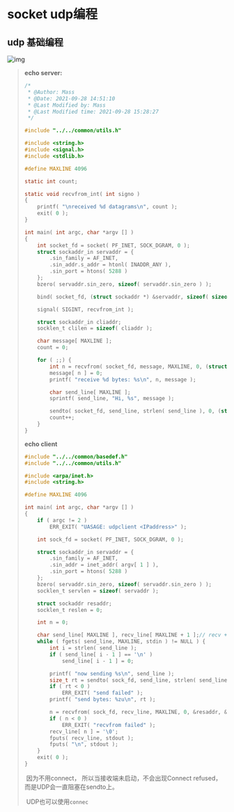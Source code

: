 

# socket udp编程

## udp 基础编程

![img](https://gitee.com/masstsing/picgo-picserver/raw/master/8416f0055bedce10a3c7d0416cc1f430.png)

>   **echo server:**
>
>   ```c 
>   /*
>    * @Author: Mass 
>    * @Date: 2021-09-28 14:51:10 
>    * @Last Modified by: Mass
>    * @Last Modified time: 2021-09-28 15:28:27
>    */
>   
>   #include "../../common/utils.h"
>   
>   #include <string.h>
>   #include <signal.h>
>   #include <stdlib.h>
>   
>   #define MAXLINE 4096
>   
>   static int count;
>   
>   static void recvfrom_int( int signo )
>   {
>       printf( "\nreceived %d datagrams\n", count );
>       exit( 0 );
>   }
>   
>   int main( int argc, char *argv [] )
>   {
>       int socket_fd = socket( PF_INET, SOCK_DGRAM, 0 );
>       struct sockaddr_in servaddr = {
>           .sin_family = AF_INET,
>           .sin_addr.s_addr = htonl( INADDR_ANY ),
>           .sin_port = htons( 5288 )
>       };
>       bzero( servaddr.sin_zero, sizeof( servaddr.sin_zero ) );
>   
>       bind( socket_fd, (struct sockaddr *) &servaddr, sizeof( sizeof( servaddr ) ) );
>   
>       signal( SIGINT, recvfrom_int );
>   
>       struct sockaddr_in cliaddr;
>       socklen_t clilen = sizeof( cliaddr );
>   
>       char message[ MAXLINE ];
>       count = 0;
>   
>       for ( ;;) {
>           int n = recvfrom( socket_fd, message, MAXLINE, 0, (struct  sockaddr *) &cliaddr, &clilen );
>           message[ n ] = 0;
>           printf( "receive %d bytes: %s\n", n, message );
>   
>           char send_line[ MAXLINE ];
>           sprintf( send_line, "Hi, %s", message );
>   
>           sendto( socket_fd, send_line, strlen( send_line ), 0, (struct sockaddr *) &cliaddr, clilen );
>           count++;
>       }
>   }
>   ```
>
>   **echo client**
>
>   ```c
>   #include "../../common/basedef.h"
>   #include "../../common/utils.h"
>   
>   #include <arpa/inet.h>
>   #include <string.h>
>   
>   #define MAXLINE 4096
>   
>   int main( int argc, char *argv [] )
>   {
>       if ( argc != 2 )
>           ERR_EXIT( "UASAGE: udpclient <IPaddress>" );
>   
>       int sock_fd = socket( PF_INET, SOCK_DGRAM, 0 );
>   
>       struct sockaddr_in servaddr = {
>           .sin_family = AF_INET,
>           .sin_addr = inet_addr( argv[ 1 ] ),
>           .sin_port = htons( 5288 )
>       };
>       bzero( servaddr.sin_zero, sizeof( servaddr.sin_zero ) );
>       socklen_t servlen = sizeof( servaddr );
>   
>       struct sockaddr resaddr;
>       socklen_t reslen = 0;
>   
>       int n = 0;
>   
>       char send_line[ MAXLINE ], recv_line[ MAXLINE + 1 ];// recv + '\0'
>       while ( fgets( send_line, MAXLINE, stdin ) != NULL ) {
>           int i = strlen( send_line );
>           if ( send_line[ i - 1 ] == '\n' )
>               send_line[ i - 1 ] = 0;
>   
>           printf( "now sending %s\n", send_line );
>           size_t rt = sendto( sock_fd, send_line, strlen( send_line ), 0, (struct sockaddr *) &servaddr, servlen );
>           if ( rt < 0 )
>               ERR_EXIT( "send failed" );
>           printf( "send bytes: %zu\n", rt );
>   
>           n = recvfrom( sock_fd, recv_line, MAXLINE, 0, &resaddr, &reslen );
>           if ( n < 0 )
>               ERR_EXIT( "recvfrom failed" );
>           recv_line[ n ] = '\0';
>           fputs( recv_line, stdout );
>           fputs( "\n", stdout );
>       }
>       exit( 0 );
>   }
>   ```
>   
>   ​	因为不用connect， 所以当接收端未启动，不会出现Connect refused，而是UDP会一直阻塞在sendto上。
>   
>   ​	UDP也可以使用`connec`